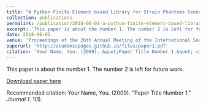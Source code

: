 ```yaml
---
title: "A Python Finite Element based Library for Strain Phantoms Generation"
collection: publications
permalink: /publication/2018-06-01-a-python-finite-element-based-library-for-strain-phantoms-generation
excerpt: 'This paper is about the number 1. The number 2 is left for future work.'
date: 2018-06-01
venue: 'Proceedings of the 26th Annual Meeting of the International Society for Magnetic Resonance in Medicine'
paperurl: 'http://academicpages.github.io/files/paper1.pdf'
citation: 'Your Name, You. (2009). &quot;Paper Title Number 1.&quot; <i>Journal 1</i>. 1(1).'
---
```

This paper is about the number 1. The number 2 is left for future work.

[Download paper here](http://academicpages.github.io/files/paper1.pdf)

Recommended citation: Your Name, You. (2009). "Paper Title Number 1." <i>Journal 1</i>. 1(1).

